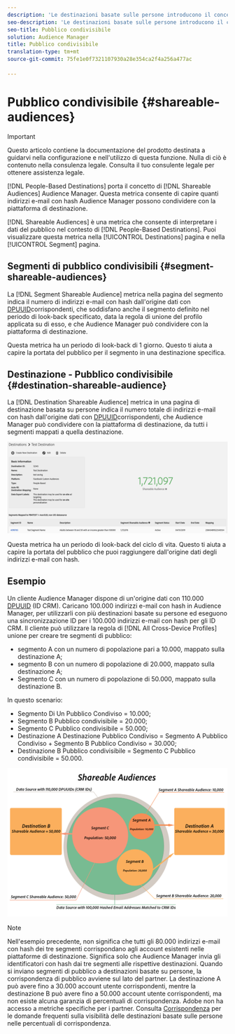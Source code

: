 ```yaml
---
description: 'Le destinazioni basate sulle persone introducono il concetto di tipi di pubblico condivisibili in Audience Manager. Questa metrica consente di capire quanti indirizzi e-mail con hash Audience Manager possono condividere con la piattaforma di destinazione. '
seo-description: 'Le destinazioni basate sulle persone introducono il concetto di tipi di pubblico condivisibili in Audience Manager. Questa metrica consente di capire quanti indirizzi e-mail con hash Audience Manager possono condividere con la piattaforma di destinazione. '
seo-title: Pubblico condivisibile
solution: Audience Manager
title: Pubblico condivisibile
translation-type: tm+mt
source-git-commit: 75fe1e0f7321107930a28e354ca2f4a256a477ac

---
```



# Pubblico condivisibile {#shareable-audiences}

>[!IMPORTANT]
>Questo articolo contiene la documentazione del prodotto destinata a guidarvi nella configurazione e nell&#39;utilizzo di questa funzione. Nulla di ciò è contenuto nella consulenza legale. Consulta il tuo consulente legale per ottenere assistenza legale.

[!DNL People-Based Destinations] porta il concetto di [!DNL Shareable Audiences] Audience Manager. Questa metrica consente di capire quanti indirizzi e-mail con hash Audience Manager possono condividere con la piattaforma di destinazione.

[!DNL Shareable Audiences] è una metrica che consente di interpretare i dati del pubblico nel contesto di [!DNL People-Based Destinations]. Puoi visualizzare questa metrica nella [!UICONTROL Destinations] pagina e nella [!UICONTROL Segment] pagina.

## Segmenti di pubblico condivisibili {#segment-shareable-audiences}

La [!DNL Segment Shareable Audience] metrica nella pagina del segmento indica il numero di indirizzi e-mail con hash dall&#39;origine dati con [DPUUID](../../reference/ids-in-aam.md)corrispondenti, che soddisfano anche il segmento definito nel periodo di look-back specificato, data la regola di unione del profilo applicata su di esso, e che Audience Manager può condividere con la piattaforma di destinazione.

Questa metrica ha un periodo di look-back di 1 giorno. Questo ti aiuta a capire la portata del pubblico per il segmento in una destinazione specifica.

## Destinazione - Pubblico condivisibile {#destination-shareable-audience}

La [!DNL Destination Shareable Audience] metrica in una pagina di destinazione basata su persone indica il numero totale di indirizzi e-mail con hash dall&#39;origine dati con [DPUUID](../../reference/ids-in-aam.md)corrispondenti, che Audience Manager può condividere con la piattaforma di destinazione, da tutti i segmenti mappati a quella destinazione.

![shareable-audiences](assets/dest-shareable-audiences.png)

Questa metrica ha un periodo di look-back del ciclo di vita. Questo ti aiuta a capire la portata del pubblico che puoi raggiungere dall&#39;origine dati degli indirizzi e-mail con hash.

## Esempio 

Un cliente Audience Manager dispone di un&#39;origine dati con 110.000 [DPUUID](../../reference/ids-in-aam.md) (ID CRM). Caricano 100.000 indirizzi e-mail con hash in Audience Manager, per utilizzarli con più destinazioni basate su persone ed eseguono una sincronizzazione ID per i 100.000 indirizzi e-mail con hash per gli ID CRM. Il cliente può utilizzare la regola di [!DNL All Cross-Device Profiles] unione per creare tre segmenti di pubblico:

* segmento A con un numero di popolazione pari a 10.000, mappato sulla destinazione A;
* segmento B con un numero di popolazione di 20.000, mappato sulla destinazione A;
* Segmento C con un numero di popolazione di 50.000, mappato sulla destinazione B.

In questo scenario:

* Segmento Di Un Pubblico Condiviso = 10.000;
* Segmento B Pubblico condivisibile = 20.000;
* Segmento C Pubblico condivisibile = 50.000;
* Destinazione A Destinazione Pubblico Condiviso = Segmento A Pubblico Condiviso + Segmento B Pubblico Condiviso = 30.000;
* Destinazione B Pubblico condivisibile = Segmento C Pubblico condivisibile = 50.000.

![shareable-audiences-diagramma](assets/shareable-audiences.png)

>[!NOTE]
>
>Nell&#39;esempio precedente, non significa che tutti gli 80.000 indirizzi e-mail con hash dei tre segmenti corrispondano agli account esistenti nelle piattaforme di destinazione. Significa solo che Audience Manager invia gli identificatori con hash dai tre segmenti alle rispettive destinazioni. Quando si inviano segmenti di pubblico a destinazioni basate su persone, la corrispondenza di pubblico avviene sul lato del partner. La destinazione A può avere fino a 30.000 account utente corrispondenti, mentre la destinazione B può avere fino a 50.000 account utente corrispondenti, ma non esiste alcuna garanzia di percentuali di corrispondenza. Adobe non ha accesso a metriche specifiche per i partner. Consulta [Corrispondenza](../../faq/faq-people-based-destinations.md#match-rates) per le domande frequenti sulla visibilità delle destinazioni basate sulle persone nelle percentuali di corrispondenza.
